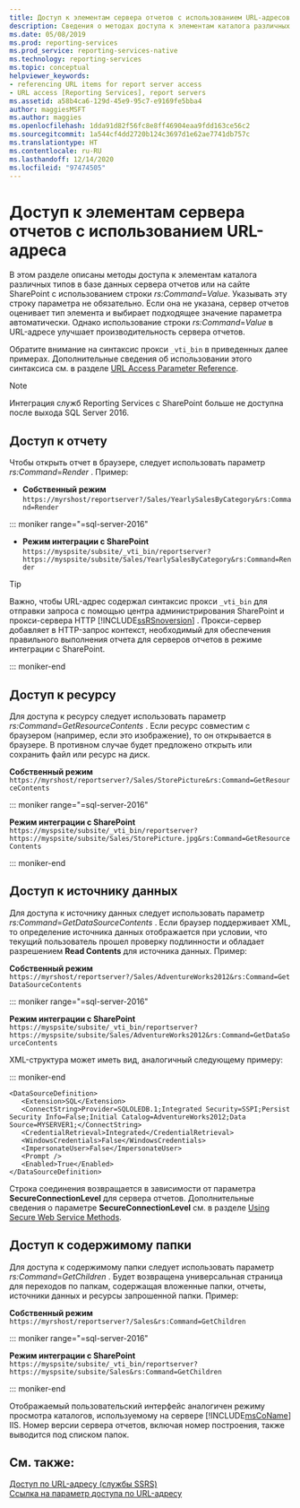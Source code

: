 ```yaml
---
title: Доступ к элементам сервера отчетов с использованием URL-адресов | Документы Майкрософт
description: Сведения о методах доступа к элементам каталога различных типов в базе данных сервера отчетов или на сайте SharePoint с использованием строки rs:Command=Value.
ms.date: 05/08/2019
ms.prod: reporting-services
ms.prod_service: reporting-services-native
ms.technology: reporting-services
ms.topic: conceptual
helpviewer_keywords:
- referencing URL items for report server access
- URL access [Reporting Services], report servers
ms.assetid: a58b4ca6-129d-45e9-95c7-e9169fe5bba4
author: maggiesMSFT
ms.author: maggies
ms.openlocfilehash: 1dda91d82f56fc8e8ff46904eaa9fdd163ce56c2
ms.sourcegitcommit: 1a544cf4dd2720b124c3697d1e62ae7741db757c
ms.translationtype: HT
ms.contentlocale: ru-RU
ms.lasthandoff: 12/14/2020
ms.locfileid: "97474505"
---
```

# <a name="access-report-server-items-using-url-access"></a>Доступ к элементам сервера отчетов с использованием URL-адреса
  В этом разделе описаны методы доступа к элементам каталога различных типов в базе данных сервера отчетов или на сайте SharePoint с использованием строки *rs:Command*=*Value*. Указывать эту строку параметра не обязательно. Если она не указана, сервер отчетов оценивает тип элемента и выбирает подходящее значение параметра автоматически. Однако использование строки *rs:Command*=*Value* в URL-адресе улучшает производительность сервера отчетов.  
  
 Обратите внимание на синтаксис прокси `_vti_bin` в приведенных далее примерах. Дополнительные сведения об использовании этого синтаксиса см. в разделе [URL Access Parameter Reference](../reporting-services/url-access-parameter-reference.md).  

> [!NOTE]
> Интеграция служб Reporting Services с SharePoint больше не доступна после выхода SQL Server 2016.
  
## <a name="access-a-report"></a>Доступ к отчету  
 Чтобы открыть отчет в браузере, следует использовать параметр *rs:Command*=*Render* . Пример:  
  
 - **Собственный режим** `https://myrshost/reportserver?/Sales/YearlySalesByCategory&rs:Command=Render`  

::: moniker range="=sql-server-2016"

 - **Режим интеграции с SharePoint** `https://myspsite/subsite/_vti_bin/reportserver?https://myspsite/subsite/Sales/YearlySalesByCategory&rs:Command=Render`  
  
> [!TIP]  
>  Важно, чтобы URL-адрес содержал синтаксис прокси `_vti_bin` для отправки запроса с помощью центра администрирования SharePoint и прокси-сервера HTTP [!INCLUDE[ssRSnoversion](../includes/ssrsnoversion-md.md)] . Прокси-сервер добавляет в HTTP-запрос контекст, необходимый для обеспечения правильного выполнения отчета для серверов отчетов в режиме интеграции с SharePoint.  

::: moniker-end
  
## <a name="access-a-resource"></a>Доступ к ресурсу  
 Для доступа к ресурсу следует использовать параметр *rs:Command*=*GetResourceContents* . Если ресурс совместим с браузером (например, если это изображение), то он открывается в браузере. В противном случае будет предложено открыть или сохранить файл или ресурс на диск.  
  
 **Собственный режим** `https://myrshost/reportserver?/Sales/StorePicture&rs:Command=GetResourceContents`  

::: moniker range="=sql-server-2016"
  
 **Режим интеграции с SharePoint** `https://myspsite/subsite/_vti_bin/reportserver?https://myspsite/subsite/Sales/StorePicture.jpg&rs:Command=GetResourceContents`  

::: moniker-end
  
## <a name="access-a-data-source"></a>Доступ к источнику данных  
 Для доступа к источнику данных следует использовать параметр *rs:Command*=*GetDataSourceContents* . Если браузер поддерживает XML, то определение источника данных отображается при условии, что текущий пользователь прошел проверку подлинности и обладает разрешением **Read Contents** для источника данных. Пример:  
  
 **Собственный режим** `https://myrshost/reportserver?/Sales/AdventureWorks2012&rs:Command=GetDataSourceContents`  

::: moniker range="=sql-server-2016"
  
 **Режим интеграции с SharePoint** `https://myspsite/subsite/_vti_bin/reportserver?https://myspsite/subsite/Sales/AdventureWorks2012&rs:Command=GetDataSourceContents`  
  
 XML-структура может иметь вид, аналогичный следующему примеру:  

::: moniker-end
  
```  
<DataSourceDefinition>  
   <Extension>SQL</Extension>  
   <ConnectString>Provider=SQLOLEDB.1;Integrated Security=SSPI;Persist Security Info=False;Initial Catalog=AdventureWorks2012;Data Source=MYSERVER1;</ConnectString>  
   <CredentialRetrieval>Integrated</CredentialRetrieval>  
   <WindowsCredentials>False</WindowsCredentials>  
   <ImpersonateUser>False</ImpersonateUser>  
   <Prompt />  
   <Enabled>True</Enabled>  
</DataSourceDefinition>  
```  
  
 Строка соединения возвращается в зависимости от параметра **SecureConnectionLevel** для сервера отчетов. Дополнительные сведения о параметре **SecureConnectionLevel** см. в разделе [Using Secure Web Service Methods](../reporting-services/report-server-web-service/net-framework/using-secure-web-service-methods.md).  
  
## <a name="access-the-contents-of-a-folder"></a>Доступ к содержимому папки  
 Для доступа к содержимому папки следует использовать параметр *rs:Command*=*GetChildren* . Будет возвращена универсальная страница для переходов по папкам, содержащая вложенные папки, отчеты, источники данных и ресурсы запрошенной папки. Пример:  
  
 **Собственный режим** `https://myrshost/reportserver?/Sales&rs:Command=GetChildren`  

::: moniker range="=sql-server-2016"
  
 **Режим интеграции с SharePoint** `https://myspsite/subsite/_vti_bin/reportserver?https://myspsite/subsite/Sales&rs:Command=GetChildren`  

::: moniker-end
  
 Отображаемый пользовательский интерфейс аналогичен режиму просмотра каталогов, используемому на сервере [!INCLUDE[msCoName](../includes/msconame-md.md)] IIS. Номер версии сервера отчетов, включая номер построения, также выводится под списком папок.  
  
## <a name="see-also"></a>См. также:  
 [Доступ по URL-адресу (службы SSRS)](../reporting-services/url-access-ssrs.md)   
 [Ссылка на параметр доступа по URL-адресу](../reporting-services/url-access-parameter-reference.md) 
